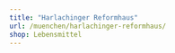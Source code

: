 ```yaml
---
title: "Harlachinger Reformhaus"
url: /muenchen/harlachinger-reformhaus/
shop: Lebensmittel
---
```


